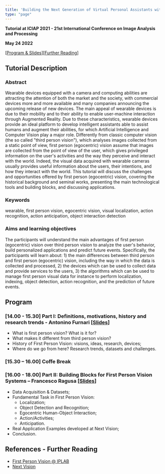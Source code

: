 ```yaml
---
title: 'Building the Next Generation of Virtual Personal Assistants with First Person (Egocentric) Vision: From Visual Intelligence to AI and Future Predictions'
type: "page"
---
```


<style>
    
    table {
        width: 100%;
    }
    td {
    	
        padding-right:5px;
        padding-left:5px;
    }
    tr:nth-child(even) {background: #EEE}
</style>

**Tutorial at ICIAP 2021 - 21st International Conference on Image Analysis and Processing**

**May 24 2022**

[[Program & Slides](#program)][[Further Reading](#reading)]

## Tutorial Description
### Abstract
Wearable devices equipped with a camera and computing abilities are attracting the attention of both the market and the society, with commercial devices more and more available and many companies announcing the upcoming release of new devices. The main appeal of wearable devices is due to their mobility and to their ability to enable user-machine interaction through Augmented Reality. Due to these characteristics, wearable devices provide an ideal platform to develop intelligent assistants able to assist humans and augment their abilities, for which Artificial Intelligence and Computer Vision play a major role. Differently from classic computer vision (the so called "third person vision"), which analyses images collected from a static point of view, first person (egocentric) vision assume that images are collected from the point of view of the user, which gives privileged information on the user's activities and the way they perceive and interact with the world. Indeed, the visual data acquired with wearable cameras usually provides useful information about the users, their intentions, and how they interact with the world. This tutorial will discuss the challenges and opportunities offered by first person (egocentric) vision, covering the historical background and seminal works, presenting the main technological tools and building blocks, and discussing applications.


### Keywords
wearable, first person vision, egocentric vision, visual localization, action recognition, action anticipation, object interaction detection

### Aims and learning objectives
The participants will understand the main advantages of first person (egocentric) vision over third person vision to analyze the user's behavior, build personalized applications and predict future events. Specifically, the participants will learn about: 1) the main differences between third person and first person (egocentric) vision, including the way in which the data is collected and processed, 2) the devices which can be used to collect data and provide services to the users, 3) the algorithms which can be used to manage first person visual data for instance to perform localization, indexing, object detection, action recognition, and the prediction of future events.

<div id="program"></div>

## Program

### [14.00 - 15.30] Part I: Definitions, motivations, history and research trends - Antonino Furnari [<a href="http://antoninofurnari.it/downloads/talks/fpv_tutorial_iciap_2021_part1.pdf">Slides</a>]
 * What is first person vision? What is it for?
 * What makes it different from third person vision?
 * History of First Person Vision: visions, ideas, research, devices;
 * Where do we go from here? Research trends, datasets and challenges.

### [15.30 – 16.00] Coffe Break 
### [16.00 - 18.00] Part II: Building Blocks for First Person Vision Systems – Francesco Ragusa [<a href="http://antoninofurnari.it/downloads/talks/fpv_tutorial_iciap_2021_part2.pdf">Slides</a>]
 * Data Acquisition & Datasets;
 * Fundamental Task in First Person Vision:
   * Localization;
   * Object Detection and Recognition;
   * Egocentric Human-Object Interaction;
   * Action/Activities;
   * Anticipation.
 * Real Application Examples developed at Next Vision;
 * Conclusion.

<div id="reading"></div>

## References - Further Reading
 * [First Person Vision @ IPLAB](https://iplab.dmi.unict.it/fpv/)
 * [Next Vision](https://www.nextvisionlab.it)